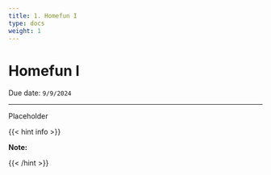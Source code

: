```yaml
---
title: 1. Homefun I 
type: docs
weight: 1
---
```


# Homefun I 

Due date: `9/9/2024`

---

Placeholder

{{< hint info >}}

**Note:** 

{{< /hint >}}

